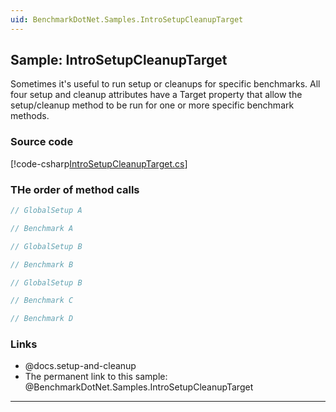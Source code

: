 ```yaml
---
uid: BenchmarkDotNet.Samples.IntroSetupCleanupTarget
---
```


## Sample: IntroSetupCleanupTarget

Sometimes it's useful to run setup or cleanups for specific benchmarks.
All four setup and cleanup attributes have a Target property that allow
  the setup/cleanup method to be run for one or more specific benchmark methods.

### Source code

[!code-csharp[IntroSetupCleanupTarget.cs](../../../samples/BenchmarkDotNet.Samples/IntroSetupCleanupTarget.cs)]

### THe order of method calls

```cs
// GlobalSetup A

// Benchmark A

// GlobalSetup B

// Benchmark B

// GlobalSetup B

// Benchmark C

// Benchmark D
```

### Links

* @docs.setup-and-cleanup
* The permanent link to this sample: @BenchmarkDotNet.Samples.IntroSetupCleanupTarget

---